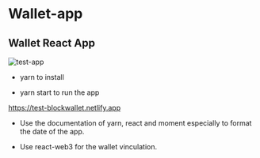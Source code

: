 # Wallet-app
## Wallet React App 

![test-app](https://user-images.githubusercontent.com/92336281/193179274-f53be797-d4ea-4c0a-b11d-85e5c2d3a97f.jpg)

- yarn to install 

- yarn start to run the app


https://test-blockwallet.netlify.app

- Use the documentation of yarn, react and moment especially to format the date of the app.

- Use react-web3 for the wallet vinculation.


